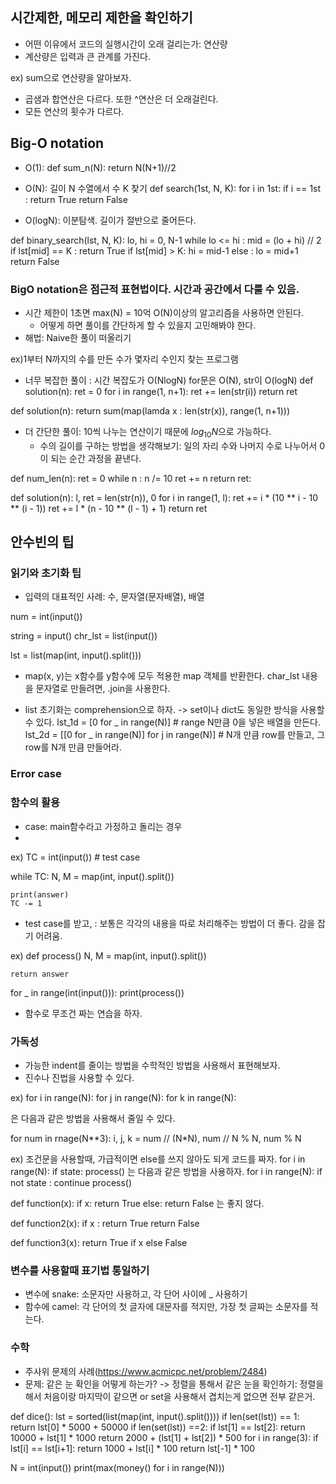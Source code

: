 ## 시간제한, 메모리 제한을 확인하기
- 어떤 이유에서 코드의 실행시간이 오래 걸리는가: 연산량
- 계산량은 입력과 큰 관계를 가진다.

ex) sum으로 연산량을 알아보자. 
- 곱샘과 합연산은 다르다. 또한 ^연산은 더 오래걸린다.
- 모든 연산의 횟수가 다르다.
  
## Big-O notation
- O(1):
def sum_n(N):
    return N(N+1)//2

- O(N): 길이 N 수열에서 수 K 찾기
def search(1st, N, K):
    for i in 1st:
        if i == 1st : return True
    return False

- O(logN): 이분탐색. 길이가 절반으로 줄어든다.

def binary_search(lst, N, K):
    lo, hi = 0, N-1
    while lo <= hi :
        mid = (lo + hi) // 2
        if lst[mid] == K : return True
        if lst[mid] > K: hi = mid-1
        else : lo = mid+1
    return False

### BigO notation은 점근적 표현법이다. 시간과 공간에서 다룰 수 있음. 
- 시간 제한이 1초면 max(N) = 10억 O(N)이상의 알고리즘을 사용하면 안된다. 
  - 어떻게 하면 풀이를 간단하게 할 수 있을지 고민해봐야 한다.
- 해법: Naive한 풀이 떠올리기

ex)1부터 N까지의 수를 만든 수가 몇자리 수인지 찾는 프로그램

- 너무 복잡한 풀이 : 시간 복잡도가 O(NlogN) for문은 O(N), str이 O(logN)
def solution(n):
    ret = 0
    for i in range(1, n+1):
        ret += len(str(i))
    return ret

def solution(n):
    return sum(map(lamda x : len(str(x)), range(1, n+1)))

- 더 간단한 풀이: 10씩 나누는 연산이기 때문에 $log_{10}N$으로 가능하다.
  - 수의 길이를 구하는 방법을 생각해보기: 일의 자리 수와 나머지 수로 나누어서 0이 되는 순간 과정을 끝낸다. 

def num_len(n):
    ret = 0
    while n :
        n /= 10
        ret += n
    return ret:

def solution(n):
    l, ret = len(str(n)), 0
    for i in range(1, l):
        ret += i * (10 ** i - 10 ** (i - 1))
        ret += l * (n - 10 ** (l - 1) + 1)
    return ret 

## 안수빈의 팁

### 읽기와 초기화 팁

- 입력의 대표적인 사례: 수, 문자열(문자배열), 배열

num = int(input())

string = input()
chr_lst = list(input())

lst = list(map(int, input().split()))

- map(x, y)는 x함수를  y함수에 모두 적용한 map 객체를 반환한다. char_lst 내용을 문자열로 만들려면, .join을 사용한다.
  
- list 초기화는 comprehension으로 하자. -> set이나 dict도 동일한 방식을 사용할 수 있다. 
lst_1d = [0 for _ in range(N)] # range N만큼 0을 넣은 배열을 만든다.
lst_2d = [[0 for _ in range(N)] for j in range(N)] # N개 만큼 row를 만들고, 그 row를 N개 만큼 만들어라.

### Error case


### 함수의 활용
- case: main함수라고 가정하고 돌리는 경우
- 
ex) 
TC = int(input()) # test case

while TC:
    N, M = map(int, input().split())

    print(answer)
    TC -= 1

- test case를 받고, : 보통은 각각의 내용을 따로 처리해주는 방법이 더 좋다. 감을 잡기 어려움.

ex)
def process()
    N, M = map(int, input().split())

    return answer

for _ in range(int(input())):
    print(process())

- 함수로 무조건 짜는 연습을 하자. 

### 가독성
- 가능한 indent를 줄이는 방법을 수학적인 방법을 사용해서 표현해보자.
- 진수나 진법을 사용할 수 있다. 
  
ex) 
for i in range(N):
    for j in range(N):
        for k in range(N):

은 다음과 같은 방법을 사용해서 줄일 수 있다.

for num in rnage(N**3):
    i, j, k = num // (N*N), num // N % N, num % N

ex)
조건문을 사용할때, 가급적이면 else를 쓰지 않아도 되게 코드를 짜자.
for i in range(N):
    if state:
        process()
는 다음과 같은 방법을 사용하자.
for i in range(N):
    if not state : continue
    process()

def function(x):
    if x:
        return True
    else:
        return False
는 좋지 않다.

def function2(x):
    if x : return True
    return False

def function3(x):
    return True if x else False

### 변수를 사용할때 표기법 통일하기

- 변수에 snake: 소문자만 사용하고, 각 단어 사이에 _ 사용하기
- 함수에 camel: 각 단어의 첫 글자에 대문자를 적지만, 가장 첫 글짜는 소문자를 적는다. 

### 수학

- 주사위 문제의 사례(https://www.acmicpc.net/problem/2484)
- 문제: 같은 눈 확인을 어떻게 하는가? -> 정렬을 통해서 같은 눈을 확인하기: 정렬을 해서 처음이랑 마지막이 같으면 or set을 사용해서 겹치는게 없으면 전부 같은거.

def dice():
    lst = sorted(list(map(int, input().split())))
    if len(set(lst)) == 1:
        return lst[0] * 5000 + 50000
    if len(set(lst)) ==2:
        if lst[1] == lst[2]: return 10000 + lst[1] * 1000
        return 2000 + (lst[1] + lst[2]) * 500
    for i in range(3):
        if lst[i] == lst[i+1]: return 1000 + lst[i] * 100
    return lst[-1] * 100

N = int(input())
print(max(money() for i in range(N)))



